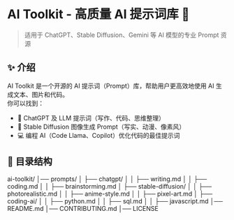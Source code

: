 # AI Toolkit - 高质量 AI 提示词库 🚀

> 适用于 ChatGPT、Stable Diffusion、Gemini 等 AI 模型的专业 Prompt 资源

## ✨ 介绍
AI Toolkit 是一个开源的 AI 提示词（Prompt）库，帮助用户更高效地使用 AI 生成文本、图片和代码。  
你可以找到：
- 📝 ChatGPT 及 LLM 提示词（写作、代码、思维整理）
- 🎨 Stable Diffusion 图像生成 Prompt（写实、动漫、像素风）
- 💻 编程 AI（Code Llama、Copilot）优化代码的最佳提示词

## 📌 目录结构
ai-toolkit/
│── prompts/
│   ├── chatgpt/
│   │   ├── writing.md
│   │   ├── coding.md
│   │   ├── brainstorming.md
│   ├── stable-diffusion/
│   │   ├── photorealistic.md
│   │   ├── anime-style.md
│   │   ├── pixel-art.md
│   ├── coding-ai/
│   │   ├── python.md
│   │   ├── sql.md
│   │   ├── javascript.md
│── README.md
│── CONTRIBUTING.md
│── LICENSE
